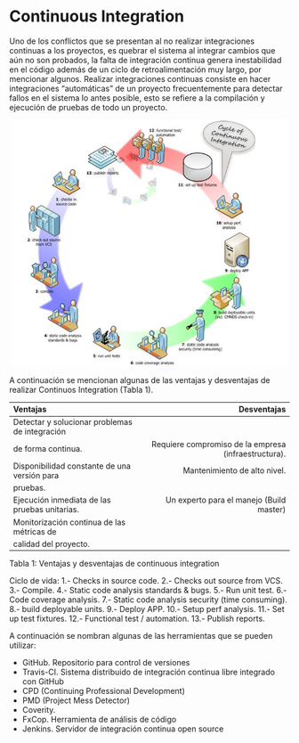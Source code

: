 # Continuous Integration
Uno de los conflictos que se presentan al no realizar integraciones continuas a los proyectos, es quebrar el sistema al integrar cambios que aún no son probados, la falta de integración continua genera inestabilidad en el código además de un ciclo de retroalimentación muy largo, por mencionar algunos.
Realizar integraciones continuas consiste en hacer integraciones “automáticas” de un proyecto frecuentemente para detectar fallos en el sistema lo antes posible, esto se refiere a la compilación y ejecución de pruebas de todo un proyecto.

![Ciclo de vida de Continuous Integration](images/Continuousintegration.jpg)

A continuación se mencionan algunas de las ventajas y desventajas de realizar Continuos Integration (Tabla 1).

| Ventajas                                      |                     Desventajas                       |
| :-------                                      |                      ------:                          |
|Detectar y solucionar problemas de integración |                                                       |
| de forma continua.                            |Requiere compromiso de la empresa (infraestructura).   |
|Disponibilidad constante de una versión para   |Mantenimiento de alto nivel.                           |
| pruebas.                                      |                                                       |
|Ejecución inmediata de las pruebas unitarias.  |Un experto para el manejo (Build master)               |
|Monitorización continua de las métricas de     |                                                       |
|calidad del proyecto.                          |                                                       |

Tabla 1: Ventajas y desventajas de continuous integration

Ciclo de vida:
1.- Checks in source code.
2.- Checks out source from VCS.
3.- Compile.
4.- Static code analysis standards & bugs.
5.- Run unit test.
6.- Code coverage analysis.
7.- Static code analysis security (time consuming).
8.- build deployable units.
9.- Deploy APP.
10.- Setup perf analysis.
11.- Set up test fixtures.
12.- Functional test / automation.
13.- Publish reports.

A continuación se nombran algunas de las herramientas que se pueden utilizar:
* GitHub. Repositorio para control de versiones
* Travis-CI. Sistema distribuido de integración continua libre integrado con GitHub
* CPD (Continuing Professional Development)
* PMD (Project Mess Detector)
* Coverity. 
* FxCop. Herramienta de análisis de código
* Jenkins. Servidor de integración continua open source
